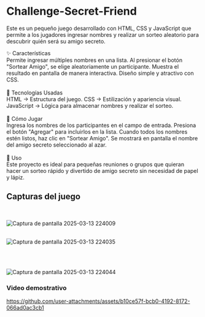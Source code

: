 # Challenge-Secret-Friend

Este es un pequeño juego desarrollado con HTML, CSS y JavaScript que permite a los jugadores ingresar nombres y realizar un sorteo aleatorio para descubrir quién será su amigo secreto.

✨ Características <br>
Permite ingresar múltiples nombres en una lista.
Al presionar el botón "Sortear Amigo", se elige aleatoriamente un participante.
Muestra el resultado en pantalla de manera interactiva.
Diseño simple y atractivo con CSS.
<br>
<br>
🚀 Tecnologías Usadas <br>
HTML → Estructura del juego.
CSS → Estilización y apariencia visual.
JavaScript → Lógica para almacenar nombres y realizar el sorteo.
<br>
<br>
🎯 Cómo Jugar <br>
Ingresa los nombres de los participantes en el campo de entrada.
Presiona el botón "Agregar" para incluirlos en la lista.
Cuando todos los nombres estén listos, haz clic en "Sortear Amigo".
Se mostrará en pantalla el nombre del amigo secreto seleccionado al azar.
<br>
<br>
📌 Uso <br>
Este proyecto es ideal para pequeñas reuniones o grupos que quieran hacer un sorteo rápido y divertido de amigo secreto sin necesidad de papel y lápiz.

## Capturas del juego
<br>

![Captura de pantalla 2025-03-13 224009](https://github.com/user-attachments/assets/8b4835ec-0304-4e7d-9af8-b3f720080080)
<br>
<br>

![Captura de pantalla 2025-03-13 224035](https://github.com/user-attachments/assets/a78ae4a4-6dcb-4fee-9aed-de1a2d774ab8)

<br>
<br>

![Captura de pantalla 2025-03-13 224044](https://github.com/user-attachments/assets/4dfc67c1-667a-456f-8c7f-063c50fd6172)

### Video demostrativo



https://github.com/user-attachments/assets/b10ce57f-bcb0-4192-8172-066ad0ac3cb1



